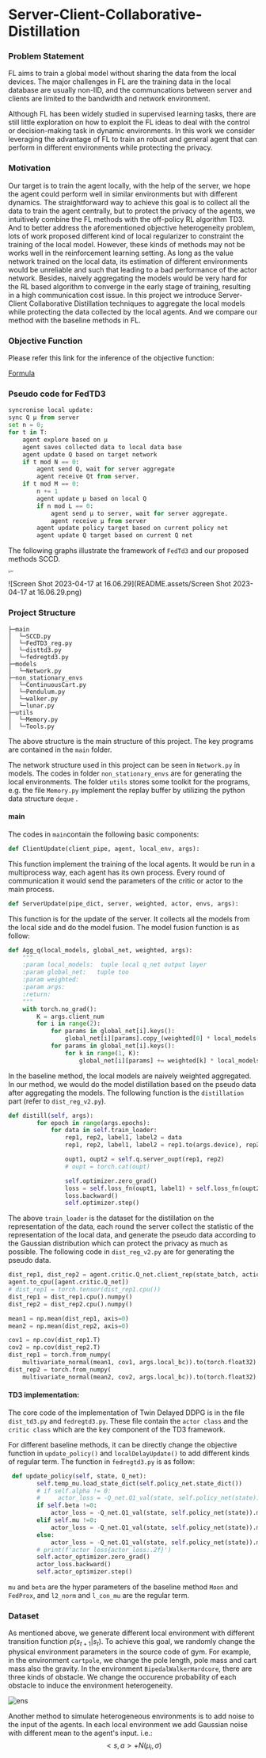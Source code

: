 # Server-Client-Collaborative-Distillation
### Problem Statement

FL aims to train a global model without sharing the data from the local devices. The major challenges in FL are the training data in the local database are usually non-IID, and the communcations between server and clients are limited to the bandwidth and network environment. 

Although FL has been widely studied in supervised learning tasks, there are still little exploration on how to exploit the FL ideas to deal with the control or decision-making task in dynamic environments. In this work we consider leveraging the advantage of FL to train an robust and general agent that can perform in different environments while protecting the privacy.

### Motivation

Our target is to train the agent locally, with the help of the server, we hope the agent could perform well in similar environments but with different dynamics. The straightforward way to achieve this goal is to collect all the data to train the agent centrally, but to protect the privacy of the agents, we intuitively combine the FL methods with the off-policy RL algorithm TD3. And to better address the aforementioned objective heterogeneity problem, lots of work proposed different kind of local regularizer to constraint the training of the local model. However, these kinds of methods may not be works well in the reinforcement learning setting. As long as the value network trained on the local data, its estimation of different environments would be unreliable and such that leading to a bad performance of the actor network. Besides, naively aggregating the models would be very hard for the RL based algorithm to converge in the early stage of training, resulting in a high communication cost issue. In this project we introduce Server-Client Collaborative Distillation techniques to aggregate the local models while protecting the data collected by the local agents. And we compare our method with the baseline methods in FL.

### Objective Function

Please refer this link for the inference of the objective function:

[Formula](Formula.ipynb)

### Pseudo code for FedTD3

```python
syncronise local update:
sync Q μ from server
set n = 0;
for t in T:
	agent explore based on μ
	agent saves collected data to local data base
	agent update Q based on target network
	if t mod N == 0:
		agent send Q, wait for server aggregate
		agent receive Qt from server.
	if t mod M == 0:
        n += 1
		agent update μ based on local Q
        if n mod L == 0:
			agent send μ to server, wait for server aggregate.
			agent receive μ from server
		agent update policy target based on current policy net
        agent update Q target based on current Q net
```

The following graphs illustrate the framework of `FedTd3` and our proposed methods SCCD.

<img src="README.assets/sc1.png" alt="sc" style="zoom: 33%;" />

![Screen Shot 2023-04-17 at 16.06.29](README.assets/Screen Shot 2023-04-17 at 16.06.29.png)



### Project Structure

```shell
├─main
│  └─SCCD.py
│  └─FedTD3_reg.py
│  └─disttd3.py
│  └─fedregtd3.py
├─models
│  └─Network.py
├─non_stationary_envs
│  └─ContinuousCart.py
│  └─Pendulum.py
│  └─walker.py
│  └─lunar.py
├─utils
│  └─Memory.py
│  └─Tools.py
```

The above structure is the main structure of this project. The key programs are contained in the `main` folder. 

The network structure used in this project can be seen in `Network.py` in models. The codes in folder `non_stationary_envs` are for generating the local environments. The folder `utils` stores some toolkit for the programs, e.g. the file `Memory.py` implement the replay buffer by utilizing the python data structure `deque` .

#### main

The codes in `main`contain the following basic components: 

```python
def ClientUpdate(client_pipe, agent, local_env, args):
```

This function implement the training of the local agents. It would be run in a multiprocess way, each agent has its own process. Every round of communication it would send the parameters of the critic or actor to the main process.

```python
def ServerUpdate(pipe_dict, server, weighted, actor, envs, args): 
```

This function is for the update of the server. It collects all the models from the local side and do the model fusion. The model fusion function is as follow:

```python
def Agg_q(local_models, global_net, weighted, args):
    """
    :param local_models:  tuple local q_net output layer
    :param global_net:   tuple too
    :param weighted: 
    :param args: 
    :return: 
    """
    with torch.no_grad():
        K = args.client_num
        for i in range(2):
            for params in global_net[i].keys():
                global_net[i][params].copy_(weighted[0] * local_models[0][i][params])
            for params in global_net[i].keys():
                for k in range(1, K):
                    global_net[i][params] += weighted[k] * local_models[k][i][params]
```

In the baseline method, the local models are naively weighted aggregated. In our method, we would do the model distillation based on the pseudo data after aggregating the  models. The following function is the `distillation` part (refer to `dist_reg_v2.py`).

```python
def distill(self, args):
        for epoch in range(args.epochs):
            for data in self.train_loader:
                rep1, rep2, label1, label2 = data
                rep1, rep2, label1, label2 = rep1.to(args.device), rep2.to(args.device), label1.to(args.device), label2.to(args.device)

                oupt1, oupt2 = self.q.server_oupt(rep1, rep2)
                # oupt = torch.cat(oupt)

                self.optimizer.zero_grad()
                loss = self.loss_fn(oupt1, label1) + self.loss_fn(oupt2, label2)
                loss.backward()
                self.optimizer.step()
```

The above `train_loader` is the dataset for the distillation on the representation of the data, each round the server collect the statistic of the representation of the local data, and generate the pseudo data according to the Gaussian distribution which can protect the privacy as much as possible. The following code in `dist_reg_v2.py` are for generating the pseudo data.

```python
dist_rep1, dist_rep2 = agent.critic.Q_net.client_rep(state_batch, action_batch)
agent.to_cpu([agent.critic.Q_net])
# dist_rep1 = torch.tensor(dist_rep1.cpu())
dist_rep1 = dist_rep1.cpu().numpy()
dist_rep2 = dist_rep2.cpu().numpy()

mean1 = np.mean(dist_rep1, axis=0)
mean2 = np.mean(dist_rep2, axis=0)

cov1 = np.cov(dist_rep1.T)
cov2 = np.cov(dist_rep2.T)
dist_rep1 = torch.from_numpy(
    multivariate_normal(mean1, cov1, args.local_bc)).to(torch.float32)
dist_rep2 = torch.from_numpy(
    multivariate_normal(mean2, cov2, args.local_bc)).to(torch.float32)
```



#### TD3 implementation:

The core code of the implementation of Twin Delayed DDPG is in the file `dist_td3.py` and `fedregtd3.py`. These file contain the `actor class` and the `critic class` which are the key component of the TD3 framework.

For different baseline methods, it can be directly change the objective function in `update_policy()` and `localDelayUpdate()` to add different kinds of regular term. The function in `fedregtd3.py` is as follow:

```python
 def update_policy(self, state, Q_net):
        self.temp_mu.load_state_dict(self.policy_net.state_dict())
        # if self.alpha != 0:
        #     actor_loss = -Q_net.Q1_val(state, self.policy_net(state)).mean() + self.alpha * self.l_mse(self.policy_net(state), self.glob_mu(state))
        if self.beta !=0:
            actor_loss = -Q_net.Q1_val(state, self.policy_net(state)).mean() + self.beta * l2_norm(self.policy_net, self.glob_mu)
        elif self.mu !=0:
            actor_loss = -Q_net.Q1_val(state, self.policy_net(state)).mean() + self.mu * l_con_mu(state, self.policy_net, self.glob_mu, self.prev_mu)
        else:
            actor_loss = -Q_net.Q1_val(state, self.policy_net(state)).mean()
        # print(f'actor loss{actor_loss:.2f}')
        self.actor_optimizer.zero_grad()
        actor_loss.backward()
        self.actor_optimizer.step()
```

`mu` and `beta` are the hyper parameters of the baseline method  `Moon` and `FedProx`, and `l2_norm` and `l_con_mu` are the regular term.

### Dataset

As mentioned above,  we generate different local environment with different transition function $p(s_{t+1}|s_t)$.  To achieve this goal,  we randomly change the physical environment parameters in the source code of gym. For example, in the environment `cartpole`, we change the pole length, pole mass and cart mass also the gravity. In the environment `BipedalWalkerHardcore`,   there are three kinds of obstacle. We change the occurence probability of each obstacle to induce the environment heterogeneity. 

![ens](README.assets/ens.jpg)

Another method to simulate heterogeneous environments is to add noise to the input of the agents. In each local environment we add Gaussian noise with different mean to the agent's input. i.e.:
$$
<s,a> + N(\mu_i, \sigma)
$$

